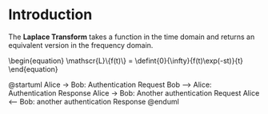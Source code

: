 # Introduction

The **Laplace Transform** takes a function in the time domain and returns an equivalent version in the frequency domain.

\begin{equation}
\mathscr{L}\\{f(t)\\} = \defint{0}{\infty}{f(t)\exp(-st)}{t}
\end{equation}

@startuml
Alice -> Bob: Authentication Request
Bob --> Alice: Authentication Response
Alice -> Bob: Another authentication Request
Alice <-- Bob: another authentication Response
@enduml